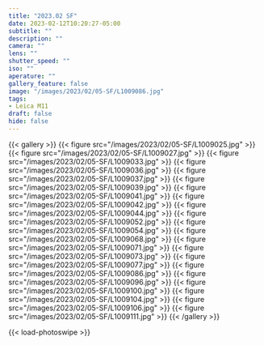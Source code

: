 ```yaml
---
title: "2023.02 SF"
date: 2023-02-12T10:20:27-05:00
subtitle: ""
description: ""
camera: ""
lens: ""
shutter_speed: ""
iso: ""
aperature: ""
gallery_feature: false
image: "/images/2023/02/05-SF/L1009086.jpg"
tags:
- Leica M11
draft: false
hide: false
---
```


{{< gallery >}}
  {{< figure src="/images/2023/02/05-SF/L1009025.jpg" >}}
  {{< figure src="/images/2023/02/05-SF/L1009027.jpg" >}}
  {{< figure src="/images/2023/02/05-SF/L1009033.jpg" >}}
  {{< figure src="/images/2023/02/05-SF/L1009036.jpg" >}}
  {{< figure src="/images/2023/02/05-SF/L1009037.jpg" >}}
  {{< figure src="/images/2023/02/05-SF/L1009039.jpg" >}}
  {{< figure src="/images/2023/02/05-SF/L1009041.jpg" >}}
  {{< figure src="/images/2023/02/05-SF/L1009042.jpg" >}}
  {{< figure src="/images/2023/02/05-SF/L1009044.jpg" >}}
  {{< figure src="/images/2023/02/05-SF/L1009052.jpg" >}}
  {{< figure src="/images/2023/02/05-SF/L1009054.jpg" >}}
  {{< figure src="/images/2023/02/05-SF/L1009068.jpg" >}}
  {{< figure src="/images/2023/02/05-SF/L1009071.jpg" >}}
  {{< figure src="/images/2023/02/05-SF/L1009073.jpg" >}}
  {{< figure src="/images/2023/02/05-SF/L1009077.jpg" >}}
  {{< figure src="/images/2023/02/05-SF/L1009086.jpg" >}}
  {{< figure src="/images/2023/02/05-SF/L1009096.jpg" >}}
  {{< figure src="/images/2023/02/05-SF/L1009100.jpg" >}}
  {{< figure src="/images/2023/02/05-SF/L1009104.jpg" >}}
  {{< figure src="/images/2023/02/05-SF/L1009106.jpg" >}}
  {{< figure src="/images/2023/02/05-SF/L1009111.jpg" >}}
{{< /gallery >}}

{{< load-photoswipe >}}
